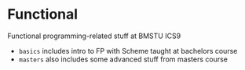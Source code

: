 # Functional
Functional programming-related stuff at BMSTU ICS9

- `basics` includes intro to FP with Scheme taught at bachelors course
- `masters` also includes some advanced stuff from masters course
